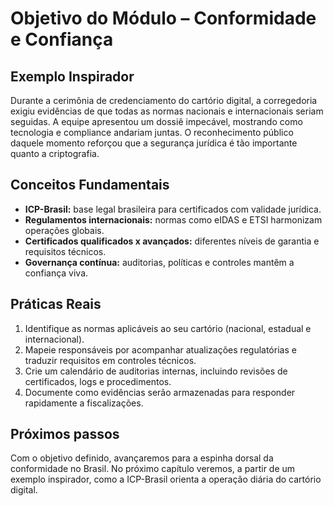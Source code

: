 # Objetivo do Módulo – Conformidade e Confiança

## Exemplo Inspirador

Durante a cerimônia de credenciamento do cartório digital, a corregedoria exigiu evidências de que todas as normas nacionais e internacionais seriam seguidas. A equipe apresentou um dossiê impecável, mostrando como tecnologia e compliance andariam juntas. O reconhecimento público daquele momento reforçou que a segurança jurídica é tão importante quanto a criptografia.

## Conceitos Fundamentais

- **ICP-Brasil:** base legal brasileira para certificados com validade jurídica.
- **Regulamentos internacionais:** normas como eIDAS e ETSI harmonizam operações globais.
- **Certificados qualificados x avançados:** diferentes níveis de garantia e requisitos técnicos.
- **Governança contínua:** auditorias, políticas e controles mantêm a confiança viva.

## Práticas Reais

1. Identifique as normas aplicáveis ao seu cartório (nacional, estadual e internacional).
2. Mapeie responsáveis por acompanhar atualizações regulatórias e traduzir requisitos em controles técnicos.
3. Crie um calendário de auditorias internas, incluindo revisões de certificados, logs e procedimentos.
4. Documente como evidências serão armazenadas para responder rapidamente a fiscalizações.

## Próximos passos

Com o objetivo definido, avançaremos para a espinha dorsal da conformidade no Brasil. No próximo capítulo veremos, a partir de um exemplo inspirador, como a ICP-Brasil orienta a operação diária do cartório digital.
